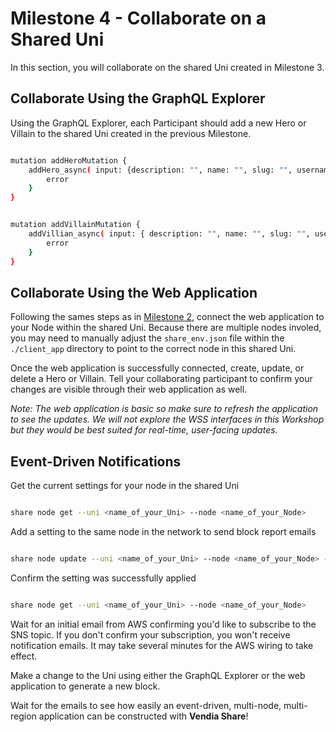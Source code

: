 # Milestone 4 - Collaborate on a Shared Uni
In this section, you will collaborate on the shared Uni created in Milestone 3.

## Collaborate Using the GraphQL Explorer

Using the GraphQL Explorer, each Participant should add a new Hero or Villain to the shared Uni created in the previous Milestone.

```bash

mutation addHeroMutation {
    addHero_async( input: {description: "", name: "", slug: "", username: "" } ) {
        error
    }
}

```

```bash

mutation addVillainMutation {
    addVillian_async( input: { description: "", name: "", slug: "", username: "" } ) {
        error
    }
}

```

## Collaborate Using the Web Application

Following the sames steps as in [Milestone 2](./README-Milestone2.md), connect the web application to your Node within the shared Uni.  Because there are multiple nodes involed, you may need to manually adjust the `share_env.json` file within the `./client_app` directory to point to the correct node in this shared Uni.

Once the web application is successfully connected, create, update, or delete a Hero or Villain. Tell your collaborating participant to confirm your changes are visible through their web application as well.

_Note: The web application is basic so make sure to refresh the application to see the updates.  We will not explore the WSS interfaces in this Workshop but they would be best suited for real-time, user-facing updates._

## Event-Driven Notifications
Get the current settings for your node in the shared Uni  
```bash

share node get --uni <name_of_your_Uni> --node <name_of_your_Node>

```  

Add a setting to the same node in the network to send block report emails  

```bash

share node update --uni <name_of_your_Uni> --node <name_of_your_Node> --config '{"blockReportEmails":["you@domain.com"]}' --force

```
  
Confirm the setting was successfully applied  
```bash

share node get --uni <name_of_your_Uni> --node <name_of_your_Node>

```  

Wait for an initial email from AWS confirming you'd like to subscribe to the SNS topic.  If you don't confirm your subscription, you won't receive notification emails.  It may take several minutes for the AWS wiring to take effect. 

Make a change to the Uni using either the GraphQL Explorer or the web application to generate a new block.  

Wait for the emails to see how easily an event-driven, multi-node, multi-region application can be constructed with __Vendia Share__!
